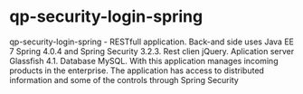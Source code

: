 # qp-security-login-spring
qp-security-login-spring - RESTfull application. Back-and side uses Java EE 7 Spring 4.0.4 and Spring Security 3.2.3. Rest clien jQuery. Aplication server Glassfish 4.1. Database MySQL. With this application manages incoming products in the enterprise. The application has access to distributed information and some of the controls through Spring Security
